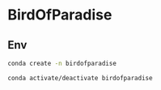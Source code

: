 # BirdOfParadise

## Env
```bash
conda create -n birdofparadise

conda activate/deactivate birdofparadise
```



